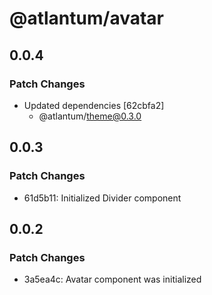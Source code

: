 # @atlantum/avatar

## 0.0.4

### Patch Changes

-   Updated dependencies [62cbfa2]
    -   @atlantum/theme@0.3.0

## 0.0.3

### Patch Changes

-   61d5b11: Initialized Divider component

## 0.0.2

### Patch Changes

-   3a5ea4c: Avatar component was initialized
